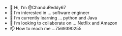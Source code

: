 - 👋 Hi, I’m @ChanduReddy67
- 👀 I’m interested in ... software engineer 
- 🌱 I’m currently learning ... python and Java 
- 💞️ I’m looking to collaborate on ... Netflix and Amazon 
- 📫 How to reach me ...7569390255

<!---
ChanduReddy67/ChanduReddy67 is a ✨ special ✨ repository because its `README.md` (this file) appears on your GitHub profile.
You can click the Preview link to take a look at your changes.
--->
